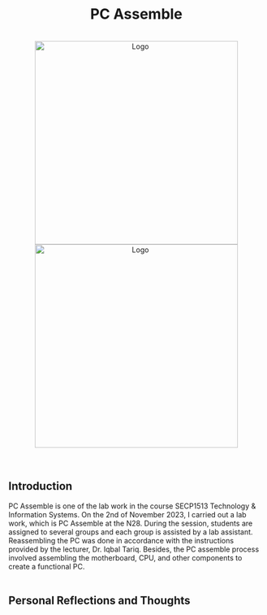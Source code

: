 
<a name="lab"></a>

<!--title-->
<h1 align = "center">PC Assemble</h1>

<!-- PROJECT LOGO -->
<br />
<div align="center">
  <a href="image of pcpic1">
     <img src="https://github.com/xinydd/PCAssemble/assets/147911566/cb792be8-cfa7-4869-8f59-77971a10853a"alt="Logo" width="400" height="400">
    <img src="https://github.com/xinydd/PCAssemble/assets/147911566/a87c3a64-4269-4e10-8e7b-8701278f8d8d"alt="Logo" width="400" height="400">
  
  </a>
  </div>
  <br />
  <br />
  <h2>Introduction</h2>
PC Assemble is one of the lab work in the course SECP1513 Technology & Information Systems. On the 2nd of November 2023, I carried out a lab work, which is PC Assemble at the N28. During the session, students are assigned to several groups and each group is assisted by a lab assistant. Reassembling the PC was done in accordance with the instructions provided by the lecturer, Dr. Iqbal Tariq. Besides, the PC assemble process involved assembling the motherboard, CPU, and other components to create a functional PC. 
    <br />
    <br />
  <h2>Personal Reflections and Thoughts</h2>
  
   


